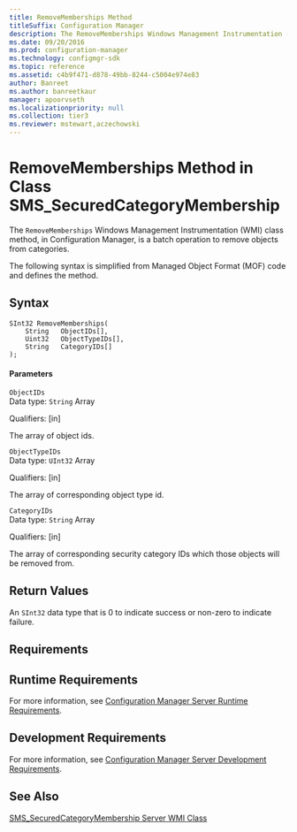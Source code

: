 ```yaml
---
title: RemoveMemberships Method
titleSuffix: Configuration Manager
description: The RemoveMemberships Windows Management Instrumentation (WMI) class method is a batch operation to remove objects from categories.
ms.date: 09/20/2016
ms.prod: configuration-manager
ms.technology: configmgr-sdk
ms.topic: reference
ms.assetid: c4b9f471-d878-49bb-8244-c5004e974e83
author: Banreet
ms.author: banreetkaur
manager: apoorvseth
ms.localizationpriority: null
ms.collection: tier3
ms.reviewer: mstewart,aczechowski
---
```

# RemoveMemberships Method in Class SMS_SecuredCategoryMembership
The `RemoveMemberships` Windows Management Instrumentation (WMI) class method, in Configuration Manager, is a batch operation to remove objects from categories.  

 The following syntax is simplified from Managed Object Format (MOF) code and defines the method.  

## Syntax  

```  
SInt32 RemoveMemberships(  
    String   ObjectIDs[],  
    Uint32   ObjectTypeIDs[],  
    String   CategoryIDs[]  
);  
```  

#### Parameters  
 `ObjectIDs`  
 Data type: `String` Array  

 Qualifiers: [in]  

 The array of object ids.  

 `ObjectTypeIDs`  
 Data type: `UInt32` Array  

 Qualifiers: [in]  

 The array of corresponding object type id.  

 `CategoryIDs`  
 Data type: `String` Array  

 Qualifiers: [in]  

 The array of corresponding security category IDs which those objects will be removed from.  

## Return Values  
 An `SInt32` data type that is 0 to indicate success or non-zero to indicate failure.  

## Requirements  

## Runtime Requirements  
 For more information, see [Configuration Manager Server Runtime Requirements](../../../../../develop/core/reqs/server-runtime-requirements.md).  

## Development Requirements  
 For more information, see [Configuration Manager Server Development Requirements](../../../../../develop/core/reqs/server-development-requirements.md).  

## See Also  
 [SMS_SecuredCategoryMembership Server WMI Class](../../../../../develop/reference/core/servers/configure/sms_securedcategorymembership-server-wmi-class.md)
